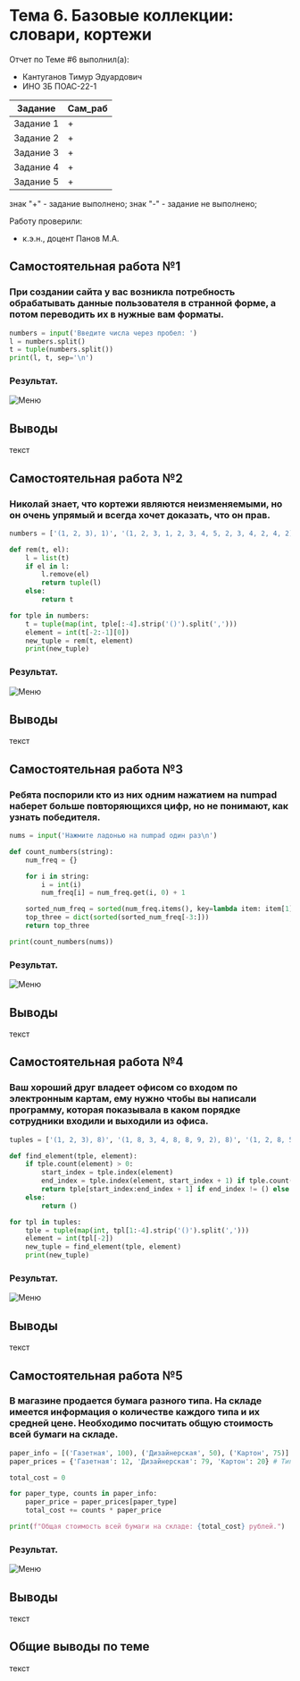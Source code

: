 # Тема 6. Базовые коллекции: словари, кортежи
Отчет по Теме #6 выполнил(а):
- Кантуганов Тимур Эдуардович
- ИНО ЗБ ПОАС-22-1

| Задание | Сам_раб |
| ------ | ------ |
| Задание 1 | + |
| Задание 2 | + |
| Задание 3 | + |
| Задание 4 | + |
| Задание 5 | + |

знак "+" - задание выполнено; знак "-" - задание не выполнено;

Работу проверили:
- к.э.н., доцент Панов М.А.

## Самостоятельная работа №1
### При создании сайта у вас возникла потребность обрабатывать данные пользователя в странной форме, а потом переводить их в нужные вам форматы.


```python
numbers = input('Введите числа через пробел: ')
l = numbers.split()
t = tuple(numbers.split())
print(l, t, sep='\n')
```
### Результат.
![Меню](https://github.com/ImPussy/Labs/blob/%D0%A2%D0%B5%D0%BC%D0%B0_6/picturesLab6/1.jpg)

## Выводы
текст
  
## Самостоятельная работа №2
### Николай знает, что кортежи являются неизменяемыми, но он очень упрямый и всегда хочет доказать, что он прав.

```python
numbers = ['(1, 2, 3), 1)', '(1, 2, 3, 1, 2, 3, 4, 5, 2, 3, 4, 2, 4, 2), 3)', '(2, 4, 6, 6, 4, 2), 9)']

def rem(t, el):
    l = list(t)
    if el in l:
        l.remove(el)
        return tuple(l)
    else:
        return t

for tple in numbers:
    t = tuple(map(int, tple[:-4].strip('()').split(',')))
    element = int(t[-2:-1][0])
    new_tuple = rem(t, element)
    print(new_tuple)
```

### Результат.
![Меню](https://github.com/ImPussy/Labs/blob/%D0%A2%D0%B5%D0%BC%D0%B0_6/picturesLab6/2.jpg)

## Выводы
текст
  
## Самостоятельная работа №3
### Ребята поспорили кто из них одним нажатием на numpad наберет больше повторяющихся цифр, но не понимают, как узнать победителя.

```python
nums = input('Нажмите ладонью на numpad один раз\n')

def count_numbers(string):
    num_freq = {}

    for i in string:
        i = int(i)
        num_freq[i] = num_freq.get(i, 0) + 1

    sorted_num_freq = sorted(num_freq.items(), key=lambda item: item[1])
    top_three = dict(sorted(sorted_num_freq[-3:]))
    return top_three

print(count_numbers(nums))
```

### Результат.
![Меню](https://github.com/ImPussy/Labs/blob/%D0%A2%D0%B5%D0%BC%D0%B0_6/picturesLab6/3.jpg)

## Выводы
текст
  
## Самостоятельная работа №4
### Ваш хороший друг владеет офисом со входом по электронным картам, ему нужно чтобы вы написали программу, которая показывала в каком порядке сотрудники входили и выходили из офиса.

```python
tuples = ['(1, 2, 3), 8)', '(1, 8, 3, 4, 8, 8, 9, 2), 8)', '(1, 2, 8, 5, 1, 2, 9), 8)']

def find_element(tple, element):
    if tple.count(element) > 0:
        start_index = tple.index(element)
        end_index = tple.index(element, start_index + 1) if tple.count(element) > 1 else ()
        return tple[start_index:end_index + 1] if end_index != () else tple[start_index:]
    else:
        return ()

for tpl in tuples:
    tple = tuple(map(int, tpl[1:-4].strip('()').split(',')))
    element = int(tpl[-2])
    new_tuple = find_element(tple, element)
    print(new_tuple)
```

### Результат.
![Меню](https://github.com/ImPussy/Labs/blob/%D0%A2%D0%B5%D0%BC%D0%B0_6/picturesLab6/4.jpg)

## Выводы
текст
  
## Самостоятельная работа №5
### В магазине продается бумага разного типа. На складе имеется информация о количестве каждого типа и их средней цене. Необходимо посчитать общую стоимость всей бумаги на складе.

```python
paper_info = [('Газетная', 100), ('Дизайнерская', 50), ('Картон', 75)] # Тип бумаги и кол-во на складе
paper_prices = {'Газетная': 12, 'Дизайнерская': 79, 'Картон': 20} # Тип бумаги и средняя цена

total_cost = 0

for paper_type, counts in paper_info:
    paper_price = paper_prices[paper_type]
    total_cost += counts * paper_price

print(f"Общая стоимость всей бумаги на складе: {total_cost} рублей.")
```

### Результат.
![Меню](https://github.com/ImPussy/Labs/blob/%D0%A2%D0%B5%D0%BC%D0%B0_6/picturesLab6/5.jpg)

## Выводы
текст

## Общие выводы по теме
текст
